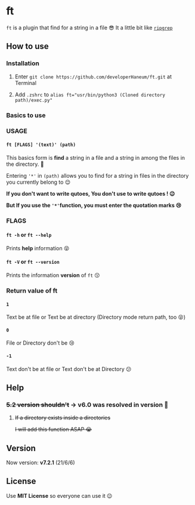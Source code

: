# ft

`ft` is a plugin that find for a string in a file 😎 It a little bit like [`ripgrep`](https://github.com/BurntSushi/ripgrep)

## How to use

### Installation
1. Enter `git clone https://github.com/developerHaneum/ft.git` at Terminal

2. Add `.zshrc` to `alias ft="usr/bin/python3 (Cloned directory path)/exec.py"`

### Basics to use

### USAGE

#### `ft [FLAGS] '(text)' (path)`
This basics form is **find** a string in a file and a string in among the files in the directory. 🙂

Entering `'*'` in `(path)` allows you to find for a string in files in the directory you currently belong to 😌

**If you don't want to write qutoes, You don't use to write  qutoes ! 😉**

**But If you use the `'*'`function, you must enter the quotation marks 😢**

### FLAGS

#### `ft -h` or `ft --help`
Prints **help** information 😝

#### `ft -V` or `ft --version`
Prints the information **version** of `ft` 😗
### Return value of ft

#### `1`
Text be at file or Text be at directory (Directory mode return path, too 😝)

#### `0`
File or Directory don't be 😢

#### `-1`
Text don't be at file or Text don't be at Directory 😕

## Help
### ~~5.2 version shouldn't~~ -> **v6.0 was resolved in version** 🤩
1. ~~If a directory exists inside a directories~~

    ~~I will add this function ASAP 😭~~

## Version
Now version: **v7.2.1** (21/6/6)

## License
Use **MIT License** so everyone can use it 😉
